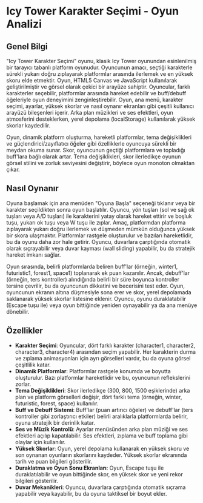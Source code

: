 # Icy Tower Karakter Seçimi - Oyun Analizi

## Genel Bilgi
"Icy Tower Karakter Seçimi" oyunu, klasik Icy Tower oyunundan esinlenilmiş bir tarayıcı tabanlı platform oyunudur. Oyuncunun amacı, seçtiği karakterle sürekli yukarı doğru zıplayarak platformlar arasında ilerlemek ve en yüksek skoru elde etmektir. Oyun, HTML5 Canvas ve JavaScript kullanılarak geliştirilmiştir ve görsel olarak çekici bir arayüze sahiptir. Oyuncular, farklı karakterler seçebilir, platformlar arasında hareket edebilir ve buff/debuff öğeleriyle oyun deneyimini zenginleştirebilir. Oyun, ana menü, karakter seçimi, ayarlar, yüksek skorlar ve nasıl oynanır ekranları gibi çeşitli kullanıcı arayüzü bileşenleri içerir. Arka plan müzikleri ve ses efektleri, oyun atmosferini desteklerken, yerel depolama (localStorage) kullanılarak yüksek skorlar kaydedilir.

Oyun, dinamik platform oluşturma, hareketli platformlar, tema değişiklikleri ve güçlendirici/zayıflatıcı öğeler gibi özelliklerle oyuncuya sürekli bir meydan okuma sunar. Skor, oyuncunun geçtiği platformlara ve topladığı buff'lara bağlı olarak artar. Tema değişiklikleri, skor ilerledikçe oyunun görsel stilini ve zorluk seviyesini değiştirir, böylece oyun monoton olmaktan çıkar.

## Nasıl Oynanır
Oyuna başlamak için ana menüden "Oyuna Başla" seçeneği tıklanır veya bir karakter seçildikten sonra oyun başlatılır. Oyuncu, yön tuşları (sol ve sağ ok tuşları veya A/D tuşları) ile karakterini yatay olarak hareket ettirir ve boşluk tuşu, yukarı ok tuşu veya W tuşu ile zıplar. Amaç, platformdan platforma zıplayarak yukarı doğru ilerlemek ve düşmeden mümkün olduğunca yüksek bir skora ulaşmaktır. Platformlar rastgele oluşturulur ve bazıları hareketlidir, bu da oyunu daha zor hale getirir. Oyuncu, duvarlara çarptığında otomatik olarak sıçrayabilir veya duvar kayması (wall sliding) yapabilir, bu da stratejik hareket imkanı sağlar.

Oyun sırasında, belirli platformlarda beliren buff'lar (örneğin, winter1, futuristic1, forest1, space1) toplanarak ek puan kazanılır. Ancak, debuff'lar (örneğin, ters kontroller) alındığında belirli bir süre boyunca kontroller tersine çevrilir, bu da oyuncunun dikkatini ve becerisini test eder. Oyun, oyuncunun ekranın altına düşmesiyle sona erer ve skor, yerel depolamada saklanarak yüksek skorlar listesine eklenir. Oyuncu, oyunu duraklatabilir (Escape tuşu ile) veya oyun bittiğinde yeniden oynayabilir ya da ana menüye dönebilir.

## Özellikler
- **Karakter Seçimi**: Oyuncular, dört farklı karakter (character1, character2, character3, character4) arasından seçim yapabilir. Her karakterin durma ve zıplama animasyonları için ayrı görselleri vardır, bu da oyuna görsel çeşitlilik katar.
- **Dinamik Platformlar**: Platformlar rastgele konumda ve boyutta oluşturulur. Bazı platformlar hareketlidir ve bu, oyuncunun reflekslerini zorlar.
- **Tema Değişiklikleri**: Skor ilerledikçe (300, 800, 1500 eşiklerinde) arka plan ve platform görselleri değişir, dört farklı tema (örneğin, winter, futuristic, forest, space) kullanılır.
- **Buff ve Debuff Sistemi**: Buff'lar (puan artırıcı öğeler) ve debuff'lar (ters kontroller gibi zorlaştırıcı etkiler) belirli aralıklarla platformlarda belirir, oyuna stratejik bir derinlik katar.
- **Ses ve Müzik Kontrolü**: Ayarlar menüsünden arka plan müziği ve ses efektleri açılıp kapatılabilir. Ses efektleri, zıplama ve buff toplama gibi olaylar için kullanılır.
- **Yüksek Skorlar**: Oyun, yerel depolama kullanarak en yüksek skoru ve son oynanan oyunların skorlarını kaydeder. Yüksek skorlar ekranında tarih ve puan bilgileri gösterilir.
- **Duraklatma ve Oyun Sonu Ekranları**: Oyun, Escape tuşu ile duraklatılabilir ve oyun bittiğinde skor, en yüksek skor ve yeni rekor bilgileri gösterilir.
- **Duvar Mekanikleri**: Oyuncu, duvarlara çarptığında otomatik sıçrama yapabilir veya kayabilir, bu da oyuna taktiksel bir boyut ekler.
